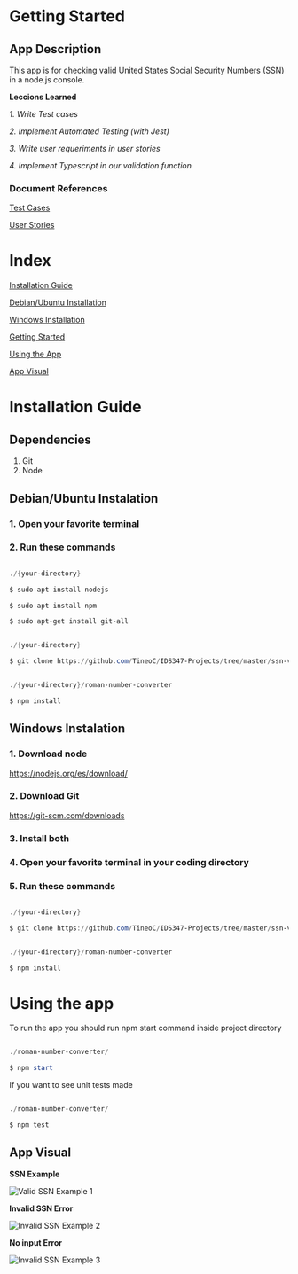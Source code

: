 # Getting Started

## App Description

This app is for checking valid United States Social Security Numbers (SSN) in a node.js console.

**Leccions Learned**

*1. Write Test cases*

*2. Implement Automated Testing (with *Jest*)*

*3. Write user requeriments in user stories*

*4. Implement *Typescript* in our validation function*

### Document References

[Test Cases](docs/test-cases.md)

[User Stories](docs/user-stories.md)

# Index

[Installation Guide](#installation-guide)

[Debian/Ubuntu Installation](#debianubuntu-instalation)

[Windows Installation](#windows-instalation)

[Getting Started](#getting-started)

[Using the App](#using-the-app)

[App Visual](#app-visual)

# Installation Guide

## Dependencies

1. Git
2. Node

## Debian/Ubuntu Instalation    

### 1. Open your favorite terminal

### 2. Run these commands

```powershell

./{your-directory}

$ sudo apt install nodejs

$ sudo apt install npm

$ sudo apt-get install git-all

```

```powershell

./{your-directory}

$ git clone https://github.com/TineoC/IDS347-Projects/tree/master/ssn-validator

```

```powershell

./{your-directory}/roman-number-converter

$ npm install

```

## Windows Instalation

### 1. Download node
https://nodejs.org/es/download/

### 2. Download Git
https://git-scm.com/downloads

### 3. Install both

### 4. Open your favorite terminal in your coding directory

### 5. Run these commands

```powershell

./{your-directory}

$ git clone https://github.com/TineoC/IDS347-Projects/tree/master/ssn-validator

```

```powershell

./{your-directory}/roman-number-converter

$ npm install

```

# Using the app

To run the app you should run npm start command inside project directory

```powershell

./roman-number-converter/

$ npm start

```

If you want to see unit tests made

```powershell

./roman-number-converter/

$ npm test

```

## App Visual

**SSN Example**

![Valid SSN Example 1](/images/validSSNExample1.png "Valid SSN Console Example")

**Invalid SSN Error**

![Invalid SSN Example 2](/images/invalidSSNExample2.png "Valid SSN Console Example")

**No input Error**

![Invalid SSN Example 3](/images/invalidSSNExample3.png "Valid SSN Console Example")